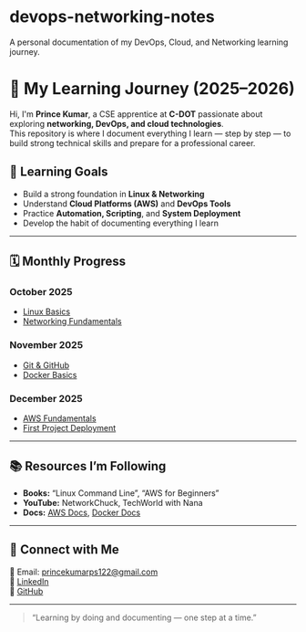 # devops-networking-notes
A personal documentation of my DevOps, Cloud, and Networking learning journey.


# 🚀 My Learning Journey (2025–2026)

Hi, I'm **Prince Kumar**, a CSE apprentice at **C-DOT** passionate about exploring **networking, DevOps, and cloud technologies**.  
This repository is where I document everything I learn — step by step — to build strong technical skills and prepare for a professional career.


## 🧭 Learning Goals
- Build a strong foundation in **Linux & Networking**
- Understand **Cloud Platforms (AWS)** and **DevOps Tools**
- Practice **Automation, Scripting**, and **System Deployment**
- Develop the habit of documenting everything I learn

---

## 🗓️ Monthly Progress

### **October 2025**
- [Linux Basics](./October-2025/linux-basics.md)
- [Networking Fundamentals](./October-2025/networking-fundamentals.md)

### **November 2025**
- [Git & GitHub](./November-2025/git-github.md)
- [Docker Basics](./November-2025/docker-basics.md)

### **December 2025**
- [AWS Fundamentals](./December-2025/aws-fundamentals.md)
- [First Project Deployment](./December-2025/project-1-deployment.md)

---

## 📚 Resources I’m Following
- **Books:** “Linux Command Line”, “AWS for Beginners”
- **YouTube:** NetworkChuck, TechWorld with Nana
- **Docs:** [AWS Docs](https://docs.aws.amazon.com/), [Docker Docs](https://docs.docker.com/)

---

## 💬 Connect with Me
📧 Email: princekumarps122@gmail.com  
💼 [LinkedIn](https://linkedin.com/in/princekumarps)  
🐙 [GitHub](https://github.com/princekumar-ps)

---

> “Learning by doing and documenting — one step at a time.”

